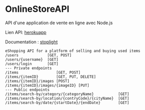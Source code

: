 # OnlineStoreAPI

API d'une application de vente en ligne avec Node.js

Lien API: [herokuapp](https://graded-exercice-api.herokuapp.com/)

Documentation : [stoplight](https://hatimmrabet2.stoplight.io/docs/graded-exercice/YXBpOjU2OTU1Njc-e-shopping-api)

    eShopping API for a platform of selling and buying used items
    /users             [GET, POST]
    /users/{username}  [GET]
    /users/login       [GET]
    --- Private endpoints
    /items                 [GET, POST]
    /items/{itemID}        [GET, PUT, DELETE]
    /items/{itemID}/images [POST]
    /items/{itemID}/images/{imageID} [PUT]
    --- Public endpoints
    /items/search-by/category/{categoryName}           [GET]
    /items/search-by/location/{contryCode}/{cityName}  [GET]
    /items/search-by/date/{startDate}/{endDate}        [GET]
